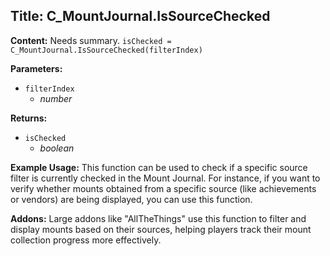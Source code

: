 ## Title: C_MountJournal.IsSourceChecked

**Content:**
Needs summary.
`isChecked = C_MountJournal.IsSourceChecked(filterIndex)`

**Parameters:**
- `filterIndex`
  - *number*

**Returns:**
- `isChecked`
  - *boolean*

**Example Usage:**
This function can be used to check if a specific source filter is currently checked in the Mount Journal. For instance, if you want to verify whether mounts obtained from a specific source (like achievements or vendors) are being displayed, you can use this function.

**Addons:**
Large addons like "AllTheThings" use this function to filter and display mounts based on their sources, helping players track their mount collection progress more effectively.